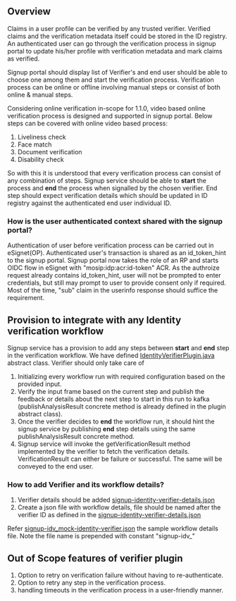 ## Overview

Claims in a user profile can be verified by any trusted verifier. Verified claims and the verification metadata itself could 
be stored in the ID registry. An authenticated user can go through the verification process in signup portal to update his/her profile
with verification metadata and mark claims as verified.

Signup portal should display list of Verifier's and end user should be able to choose one among them and start the verification process.
Verification process can be online or offline involving manual steps or consist of both online & manual steps. 

Considering online verification in-scope for 1.1.0, video based online verification process is designed and supported in signup portal.
Below steps can be covered with online video based process:
1. Liveliness check
2. Face match
3. Document verification
4. Disability check

So with this it is understood that every verification process can consist of any combination of steps. Signup service should be able to **start**
the process and **end** the process when signalled by the chosen verifier. End step should expect verification details which should be updated in 
ID registry against the authenticated end user individual ID.

### How is the user authenticated context shared with the signup portal?
Authentication of user before verification process can be carried out in eSignet(OP). Authenticated user's transaction is shared as an id_token_hint 
to the signup portal. Signup portal now takes the role of an RP and starts OIDC flow in eSignet with "mosip:idp:acr:id-token" ACR. As the authroize request
already contains id_token_hint, user will not be prompted to enter credentials, but still may prompt to user to provide consent only if required. Most of 
the time, "sub" claim in the userinfo response should suffice the requirement.

## Provision to integrate with any Identity verification workflow
Signup service has a provision to add any steps between **start** and **end** step in the verification workflow. We have defined [IdentityVerifierPlugin.java](../../signup-integration-api/src/main/java/io/mosip/signup/api/spi/IdentityVerifierPlugin.java) 
abstract class. Verifier should only take care of 

1. Initializing every workflow run with required configuration based on the provided input. 
2. Verify the input frame based on the current step and publish the feedback or details about the next step to start in this run to kafka (publishAnalysisResult concrete method is already defined in the plugin abstract class).
3. Once the verifier decides to **end** the workflow run, it should hint the signup service by publishing **end** step details using the same publishAnalysisResult concrete method.
4. Signup service will invoke the getVerificationResult method implemented by the verifier to fetch the verification details. VerificationResult can either be failure or successful. The same will be conveyed to the end user.

### How to add Verifier and its workflow details?

1. Verifier details should be added [signup-identity-verifier-details.json](../../signup-service/src/main/resources/signup-identity-verifier-details.json)
2. Create a json file with workflow details, file should be named after the verifier ID as defined in the [signup-identity-verifier-details.json](../../signup-service/src/main/resources/signup-identity-verifier-details.json)

Refer [signup-idv_mock-identity-verifier.json](../../signup-service/src/main/resources/signup-idv_mock-identity-verifier.json) the sample workflow details file. Note the file name is prepended with constant "signup-idv_"

## Out of Scope features of verifier plugin

1. Option to retry on verification failure without having to re-authenticate.
2. Option to retry any step in the verification process.
3. handling timeouts in the verification process in a user-friendly manner.
